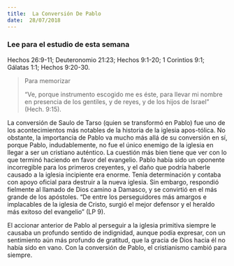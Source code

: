 ```yaml
---
title:  La Conversión De Pablo
date:  28/07/2018
---
```


### Lee para el estudio de esta semana
Hechos 26:9-11; Deuteronomio 21:23; Hechos 9:1-20; 1 Corintios 9:1; Gálatas 1:1; Hechos 9:20-30.

> <p>Para memorizar</p>
> “Ve, porque instrumento escogido me es éste, para llevar mi nombre en presencia de los gentiles, y de reyes, y de los hijos de Israel” (Hech. 9:15).

La conversión de Saulo de Tarso (quien se transformó en Pablo) fue uno de los acontecimientos más notables de la historia de la iglesia apos-tólica. No obstante, la importancia de Pablo va mucho más allá de su conversión en sí, porque Pablo, indudablemente, no fue el único enemigo de la iglesia en llegar a ser un cristiano auténtico. La cuestión más bien tiene que ver con lo que terminó haciendo en favor del evangelio. Pablo había sido un oponente incorregible para los primeros creyentes, y el daño que podría haberle causado a la iglesia incipiente era enorme. Tenía determinación y contaba con apoyo oficial para destruir a la nueva iglesia. Sin embargo, respondió fielmente al llamado de Dios camino a Damasco, y se convirtió en el más grande de los apóstoles. “De entre los perseguidores más amargos e implacables de la iglesia de Cristo, surgió el mejor defensor y el heraldo más exitoso del evangelio” (LP 9).

El accionar anterior de Pablo al perseguir a la iglesia primitiva siempre le causaba un profundo sentido de indignidad, aunque podía expresar, con un sentimiento aún más profundo de gratitud, que la gracia de Dios hacia él no había sido en vano. Con la conversión de Pablo, el cristianismo cambió para siempre.